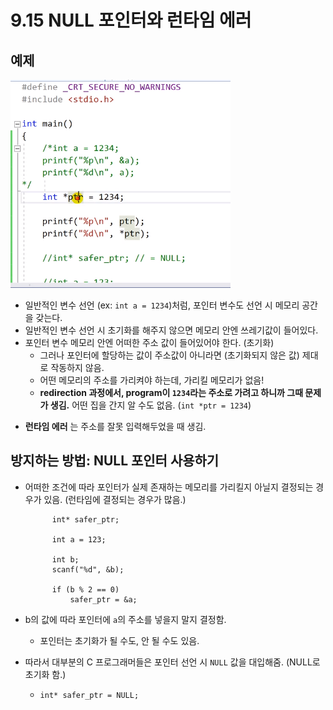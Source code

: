 # 9.15 NULL 포인터와 런타임 에러

## 예제

![](../images/chapter9/pointer7.png)

- 일반적인 변수 선언 (ex: `int a = 1234`)처럼, 포인터 변수도 선언 시 메모리 공간을 갖는다.
- 일반적인 변수 선언 시 초기화를 해주지 않으면 메모리 안엔 쓰레기값이 들어있다.
- 포인터 변수 메모리 안엔 어떠한 주소 값이 들어있어야 한다. (초기화)
  - 그러나 포인터에 할당하는 값이 주소값이 아니라면 (초기화되지 않은 값) 제대로 작동하지 않음.
  - 어떤 메모리의 주소를 가리켜야 하는데, 가리킬 메모리가 없음!
  - **redirection 과정에서, program이 `1234`라는 주소로 가려고 하니까 그때 문제가 생김.** 어떤 집을 간지 알 수도 없음. (`int *ptr = 1234`)

* **런타임 에러** 는 주소를 잘못 입력해두었을 때 생김.

## 방지하는 방법: NULL 포인터 사용하기

- 어떠한 조건에 따라 포인터가 실제 존재하는 메모리를 가리킬지 아닐지 결정되는 경우가 있음. (런타임에 결정되는 경우가 많음.)

            int* safer_ptr;

            int a = 123;

            int b;
            scanf("%d", &b);

            if (b % 2 == 0)
                safer_ptr = &a;

- b의 값에 따라 포인터에 `a`의 주소를 넣을지 말지 결정함.
  - 포인터는 초기화가 될 수도, 안 될 수도 있음.
- 따라서 대부분의 C 프로그래머들은 포인터 선언 시 `NULL` 값을 대입해줌. (NULL로 초기화 함.)
  - `int* safer_ptr = NULL;`
